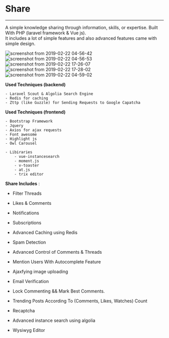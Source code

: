<h1>Share</h1><hr>

A simple knowledge sharing through information, skills, or expertise. 
Built With PHP (laravel framework & Vue js).<br>
It includes a lot of simple features and also advanced features came with simple 
design.

![screenshot from 2019-02-22 04-56-42](https://user-images.githubusercontent.com/43038778/53218732-f5814f80-3665-11e9-8345-30a21ed1e067.png)
![screenshot from 2019-02-22 04-56-53](https://user-images.githubusercontent.com/43038778/53218734-f87c4000-3665-11e9-8d7e-7fa7f75a3051.png)
![screenshot from 2019-02-22 17-26-07](https://user-images.githubusercontent.com/43038778/53252381-6c026980-36c7-11e9-9aad-b93495e88706.png)
![screenshot from 2019-02-22 17-28-02](https://user-images.githubusercontent.com/43038778/53252384-6dcc2d00-36c7-11e9-9e85-25887f782005.png)
![screenshot from 2019-02-22 04-59-02](https://user-images.githubusercontent.com/43038778/53218742-fdd98a80-3665-11e9-8cce-fcbe442630e3.png)
<br>

**Used Techniques (backend)**

    - Laravel Scout & Algolia Search Engine
    - Redis for caching 
    - Zttp (like Guzzle) for Sending Requests to Google Capatcha
    
**Used Techniques (frontend)**

    - Bootstrap Framework
    - Jquery 
    - Axios for ajax requests
    - Font awesome
    - Highlight js
    - Owl Carousel
    
    - Libiraries 
        - vue-instancesearch
        - moment.js
        - v-toaster
        - at.js
        - trix editor

**Share Includes** :

- Filter Threads

- Likes & Comments 

- Notifications 

- Subscriptions

- Advanced Caching using Redis

- Spam Detection

- Advanced Control of Comments & Threads 

- Mention Users With Autocomplete Feature

- Ajaxfying image uploading

- Email Verification 

- Lock Commenting && Mark Best Comments.

- Trending Posts According To (Comments, Likes, Watches) Count

- Recaptcha

- Advanced instance search using algolia 

- Wysiwyg Editor 
